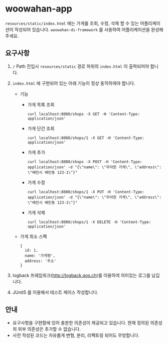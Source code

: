 # woowahan-app

`resources/static/index.html` 에는 가게를 조회, 수정, 삭제 할 수 있는 어플리케이션이 작성되어 있습니다.
`woowahan-di-framework` 를 사용하여 어플리케이션을 완성해주세요.

## 요구사항

1. `/` Path 진입시 `resources/static` 경로 하위의 `index.html` 이 출력되어야 합니다.
2. `index.html` 에 구현되어 있는 아래 기능이 정상 동작하여야 합니다.
    - 기능 
        - 가게 목록 조회
            ```
            curl localhost:8080/shops -X GET -H 'Content-Type: application/json'
            ```
        - 가게 단건 조회
            ```
            curl localhost:8080/shops/1 -X GET -H 'Content-Type: application/json'
            ```
        - 가게 추가
            ```
            curl localhost:8080/shops -X POST -H 'Content-Type: application/json' -d "{\"name\": \"우아한 가게\", \"address\": \"배민시 배민동 123-1\"}"
            ```
        - 가게 수정
            ```
            curl localhost:8080/shops/1 -X PUT -H 'Content-Type: application/json' -d "{\"name\": \"우아한 가게\", \"address\": \"배민시 배민동 123-1\"}"
            ```
        - 가게 삭제
            ```
            curl localhost:8080/shops/1 -X DELETE -H 'Content-Type: application/json'
            ```
        
    - 가게 최소 스팩
      ```
      {
        id: 1,
        name: '가게명',
        address: '주소'
      }
      ```

3. logback 프레임워크(http://logback.qos.ch)를 이용하여 의미있는 로그를 남깁니다.
4. JUnit5 를 이용해서 테스트 케이스 작성합니다.

## 안내
- 요구사항을 구현함에 있어 충분한 의존성이 제공되고 있습니다. 현재 정의된 의존성 외 외부 의존성은 추가할 수 없습니다.
- 사전 작성된 코드는 자유롭게 변형, 분리, 리펙토링 되어도 무방합니다.